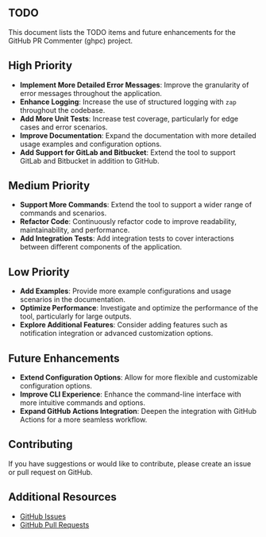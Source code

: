 ## TODO

This document lists the TODO items and future enhancements for the GitHub PR Commenter (ghpc) project.

## High Priority

- **Implement More Detailed Error Messages**: Improve the granularity of error messages throughout the application.
- **Enhance Logging**: Increase the use of structured logging with `zap` throughout the codebase.
- **Add More Unit Tests**: Increase test coverage, particularly for edge cases and error scenarios.
- **Improve Documentation**: Expand the documentation with more detailed usage examples and configuration options.
- **Add Support for GitLab and Bitbucket**: Extend the tool to support GitLab and Bitbucket in addition to GitHub.

## Medium Priority

- **Support More Commands**: Extend the tool to support a wider range of commands and scenarios.
- **Refactor Code**: Continuously refactor code to improve readability, maintainability, and performance.
- **Add Integration Tests**: Add integration tests to cover interactions between different components of the application.

## Low Priority

- **Add Examples**: Provide more example configurations and usage scenarios in the documentation.
- **Optimize Performance**: Investigate and optimize the performance of the tool, particularly for large outputs.
- **Explore Additional Features**: Consider adding features such as notification integration or advanced customization options.

## Future Enhancements

- **Extend Configuration Options**: Allow for more flexible and customizable configuration options.
- **Improve CLI Experience**: Enhance the command-line interface with more intuitive commands and options.
- **Expand GitHub Actions Integration**: Deepen the integration with GitHub Actions for a more seamless workflow.

## Contributing

If you have suggestions or would like to contribute, please create an issue or pull request on GitHub.

## Additional Resources

- [GitHub Issues](https://github.com/EdwinPhilip/gh-pr-commenter/issues)
- [GitHub Pull Requests](https://github.com/EdwinPhilip/gh-pr-commenter/pulls)
